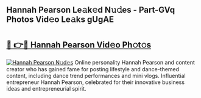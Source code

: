 ## Hannah Pearson Le𝚊k𝚎d N𝚞𝚍es - Part-GVq Photos Vid𝚎o Le𝚊ks gUgAE

# <h2><a href="http://fbddor.evod.top/?m=Hannah+Pearson">🔗 👉🔴 Hannah Pearson Vid𝚎o Ph𝚘t𝚘s</a></h2>

[![Hannah Pearson N𝚞d𝚎s](https://i.imgur.com/8V9OHl7.gif)](http://fbddor.evod.top/?m=Hannah+Pearson)
Online personality Hannah Pearson and content creator who has gained fame for posting lifestyle and dance-themed content, including dance trend performances and mini vlogs. Influential entrepreneur Hannah Pearson, celebrated for their innovative business ideas and entrepreneurial spirit. 
